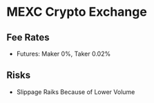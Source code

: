 # MEXC Crypto Exchange

## Fee Rates
* Futures: Maker 0%, Taker 0.02%

## Risks
* Slippage Raiks Because of Lower Volume
